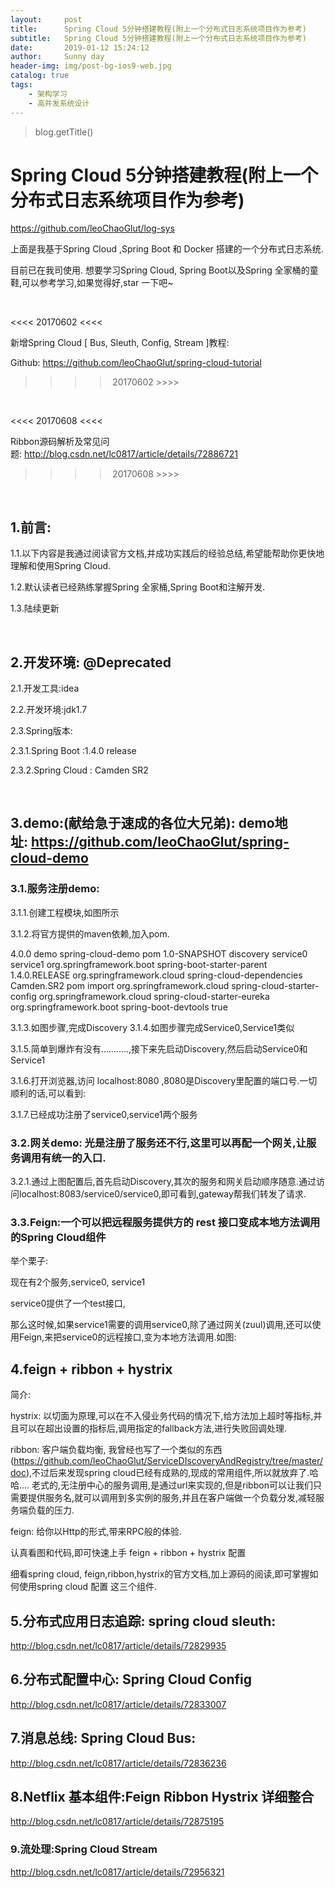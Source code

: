 ```yaml
---
layout:     post
title:      Spring Cloud 5分钟搭建教程(附上一个分布式日志系统项目作为参考)
subtitle:   Spring Cloud 5分钟搭建教程(附上一个分布式日志系统项目作为参考)
date:       2019-01-12 15:24:12
author:     Sunny day
header-img: img/post-bg-ios9-web.jpg
catalog: true
tags:
    - 架构学习
    - 高并发系统设计
---
```

>blog.getTitle() 

# Spring Cloud 5分钟搭建教程(附上一个分布式日志系统项目作为参考)


https://github.com/leoChaoGlut/log-sys

上面是我基于Spring Cloud ,Spring Boot 和 Docker 搭建的一个分布式日志系统.

目前已在我司使用. 想要学习Spring Cloud, Spring Boot以及Spring 全家桶的童鞋,可以参考学习,如果觉得好,star 一下吧~

 

<<<< 20170602 <<<< 

新增Spring Cloud [ Bus, Sleuth, Config, Stream ]教程:

Github: https://github.com/leoChaoGlut/spring-cloud-tutorial

>>>> 20170602 >>>> 

 

<<<< 20170608 <<<< 

Ribbon源码解析及常见问题: http://blog.csdn.net/lc0817/article/details/72886721

>>>> 20170608 >>>> 

 

## 1.前言:

1.1.以下内容是我通过阅读官方文档,并成功实践后的经验总结,希望能帮助你更快地理解和使用Spring Cloud. 

1.2.默认读者已经熟练掌握Spring 全家桶,Spring Boot和注解开发.

1.3.陆续更新

 

## 2.开发环境: @Deprecated

2.1.开发工具:idea

2.2.开发环境:jdk1.7

2.3.Spring版本:

2.3.1.Spring Boot :1.4.0 release

2.3.2.Spring Cloud : Camden SR2

 

## 3.demo:(献给急于速成的各位大兄弟): demo地址: https://github.com/leoChaoGlut/spring-cloud-demo

### 3.1.服务注册demo:

3.1.1.创建工程模块,如图所示

3.1.2.将官方提供的maven依赖,加入pom.
<?xml version="1.0" encoding="UTF-8"?> <project xmlns="http://maven.apache.org/POM/4.0.0" xmlns:xsi="http://www.w3.org/2001/XMLSchema-instance" xsi:schemaLocation="http://maven.apache.org/POM/4.0.0 http://maven.apache.org/xsd/maven-4.0.0.xsd"> <modelVersion>4.0.0</modelVersion> <groupId>demo</groupId> <artifactId>spring-cloud-demo</artifactId> <packaging>pom</packaging> <version>1.0-SNAPSHOT</version> <modules> <module>discovery</module> <module>service0</module> <module>service1</module> </modules> <!--以下dependency来自官方--> <parent> <groupId>org.springframework.boot</groupId> <artifactId>spring-boot-starter-parent</artifactId> <version>1.4.0.RELEASE</version> </parent> <dependencyManagement> <dependencies> <dependency> <groupId>org.springframework.cloud</groupId> <artifactId>spring-cloud-dependencies</artifactId> <version>Camden.SR2</version> <type>pom</type> <scope>import</scope> </dependency> </dependencies> </dependencyManagement> <dependencies> <dependency> <groupId>org.springframework.cloud</groupId> <artifactId>spring-cloud-starter-config</artifactId> </dependency> <dependency> <groupId>org.springframework.cloud</groupId> <artifactId>spring-cloud-starter-eureka</artifactId> </dependency> <dependency> <groupId>org.springframework.boot</groupId> <artifactId>spring-boot-devtools</artifactId> <optional>true</optional> </dependency> </dependencies> </project>

3.1.3.如图步骤,完成Discovery
3.1.4.如图步骤完成Service0,Service1类似

3.1.5.简单到爆炸有没有...........,接下来先启动Discovery,然后启动Service0和Service1

3.1.6.打开浏览器,访问 localhost:8080 ,8080是Discovery里配置的端口号.一切顺利的话,可以看到:

3.1.7.已经成功注册了service0,service1两个服务

### 3.2.网关demo: 光是注册了服务还不行,这里可以再配一个网关,让服务调用有统一的入口. 

3.2.1.通过上图配置后,首先启动Discovery,其次的服务和网关启动顺序随意.通过访问localhost:8083/service0/service0,即可看到,gateway帮我们转发了请求.

### 3.3.Feign:一个可以把远程服务提供方的 rest 接口变成本地方法调用的Spring Cloud组件

举个栗子:

现在有2个服务,service0, service1

service0提供了一个test接口,

那么这时候,如果service1需要的调用service0,除了通过网关(zuul)调用,还可以使用Feign,来把service0的远程接口,变为本地方法调用.如图:

## 4.feign + ribbon + hystrix

简介:

hystrix: 以切面为原理,可以在不入侵业务代码的情况下,给方法加上超时等指标,并且可以在超出设置的指标后,调用指定的fallback方法,进行失败回调处理.

ribbon: 客户端负载均衡, 我曾经也写了一个类似的东西(https://github.com/leoChaoGlut/ServiceDIscoveryAndRegistry/tree/master/doc),不过后来发现spring cloud已经有成熟的,现成的常用组件,所以就放弃了.哈哈.... 老式的,无注册中心的服务调用,是通过url来实现的,但是ribbon可以让我们只需要提供服务名,就可以调用到多实例的服务,并且在客户端做一个负载分发,减轻服务端负载的压力.

feign: 给你以Http的形式,带来RPC般的体验.

认真看图和代码,即可快速上手 feign + ribbon + hystrix 配置

细看spring cloud, feign,ribbon,hystrix的官方文档,加上源码的阅读,即可掌握如何使用spring cloud 配置 这三个组件.

## 5.分布式应用日志追踪: spring cloud sleuth:

http://blog.csdn.net/lc0817/article/details/72829935

## 6.分布式配置中心: Spring Cloud Config

http://blog.csdn.net/lc0817/article/details/72833007

## 7.消息总线: Spring Cloud Bus:

http://blog.csdn.net/lc0817/article/details/72836236

## 8.Netflix 基本组件:Feign Ribbon Hystrix 详细整合

http://blog.csdn.net/lc0817/article/details/72875195

### 9.流处理:Spring Cloud Stream

http://blog.csdn.net/lc0817/article/details/72956321
 

